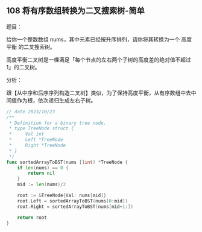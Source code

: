 ## 108 将有序数组转换为二叉搜索树-简单

题目：

给你一个整数数组 nums，其中元素已经按升序排列，请你将其转换为一个 高度平衡 的二叉搜索树。

高度平衡二叉树是一棵满足「每个节点的左右两个子树的高度差的绝对值不超过 1」的二叉树。



分析：

跟【从中序和后序序列构造二叉树】类似，为了保持高度平衡，从有序数组中去中间值作为根，依次递归生成左右子树。

```go
// date 2023/10/23
/**
 * Definition for a binary tree node.
 * type TreeNode struct {
 *     Val int
 *     Left *TreeNode
 *     Right *TreeNode
 * }
 */
func sortedArrayToBST(nums []int) *TreeNode {
    if len(nums) == 0 {
        return nil
    }
    mid := len(nums)/2

    root := &TreeNode{Val: nums[mid]}
    root.Left = sortedArrayToBST(nums[0:mid])
    root.Right = sortedArrayToBST(nums[mid+1:])

    return root
}
```

